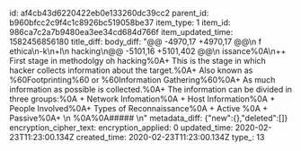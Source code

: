 id: af4cb43d6220422eb0e133260dc39cc2
parent_id: b960bfcc2c9f4c1c8926bc519058be37
item_type: 1
item_id: 986ca7c2a7b9480ea3ee34cd684d766f
item_updated_time: 1582456856180
title_diff: 
body_diff: "@@ -4970,17 +4970,17 @@\n f ethica\n-k\n+l\n  hacking\n@@ -5101,16 +5101,402 @@\n issance%0A\n++ First stage in methodolgy oh hacking%0A+ This is the stage in which hacker collects information about the target.%0A+ Also known as %60Footprinting%60 or %60Information Gathering%60%0A+ As much information as possible is collected.%0A+ The information can be divided in three groups:%0A  + Network Infomation%0A  + Host Information%0A  + People Involved%0A+ Types of Reconnaissance%0A  + Active %0A  + Passive%0A+ \n %0A%0A##### \n"
metadata_diff: {"new":{},"deleted":[]}
encryption_cipher_text: 
encryption_applied: 0
updated_time: 2020-02-23T11:23:00.134Z
created_time: 2020-02-23T11:23:00.134Z
type_: 13